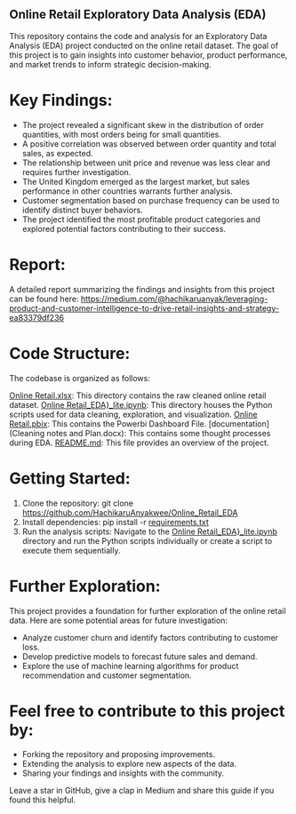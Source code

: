 ## Online Retail Exploratory Data Analysis (EDA)
This repository contains the code and analysis for an Exploratory Data Analysis (EDA) project conducted on the online retail dataset. The goal of this project is to gain insights into customer behavior, product performance, and market trends to inform strategic decision-making.

# Key Findings:
-   The project revealed a significant skew in the distribution of order quantities, with most orders being for small quantities.
-   A positive correlation was observed between order quantity and total sales, as expected.
-   The relationship between unit price and revenue was less clear and requires further investigation.
-   The United Kingdom emerged as the largest market, but sales performance in other countries warrants further analysis.
-   Customer segmentation based on purchase frequency can be used to identify distinct buyer behaviors.
-   The project identified the most profitable product categories and explored potential factors contributing to their success.

# Report:
A detailed report summarizing the findings and insights from this project can be found here: https://medium.com/@hachikaruanyak/leveraging-product-and-customer-intelligence-to-drive-retail-insights-and-strategy-ea83379df236

# Code Structure:
The codebase is organized as follows:

[Online Retail.xlsx](<Online Retail.xlsx>): This directory contains the raw cleaned online retail dataset.
[Online Retail_EDA}_lite.ipynb](<Online Retail_EDA}_lite.ipynb>): This directory houses the Python scripts used for data cleaning, exploration, and visualization.
[Online Retail.pbix](<Online Retail.pbix>): This contains the Powerbi Dashboard File.
[documentation](Cleaning notes and Plan.docx): This contains some thought processes during EDA.
[README.md](README.md): This file provides an overview of the project.

# Getting Started:
1. Clone the repository: 
git clone https://github.com/HachikaruAnyakwee/Online_Retail_EDA
2. Install dependencies: 
pip install -r [requirements.txt](requirements.txt)
3. Run the analysis scripts:
Navigate to the [Online Retail_EDA}_lite.ipynb](<Online Retail_EDA}_lite.ipynb>) directory and run the Python scripts individually or create a script to execute them sequentially.

# Further Exploration:
This project provides a foundation for further exploration of the online retail data. Here are some potential areas for future investigation:
-   Analyze customer churn and identify factors contributing to customer loss.
-   Develop predictive models to forecast future sales and demand.
-   Explore the use of machine learning algorithms for product recommendation and customer segmentation.

# Feel free to contribute to this project by:
-   Forking the repository and proposing improvements.
-   Extending the analysis to explore new aspects of the data.
-   Sharing your findings and insights with the community.


Leave a star in GitHub, give a clap in Medium and share this guide if you found this helpful.